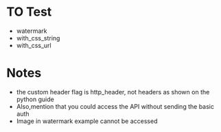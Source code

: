# TO Test
- watermark
- with_css_string
- with_css_url

# Notes
- the custom header flag is http_header, not headers as shown on the python guide
- Also,mention that you could access the API without sending the basic auth
- Image in watermark example cannot be accessed
